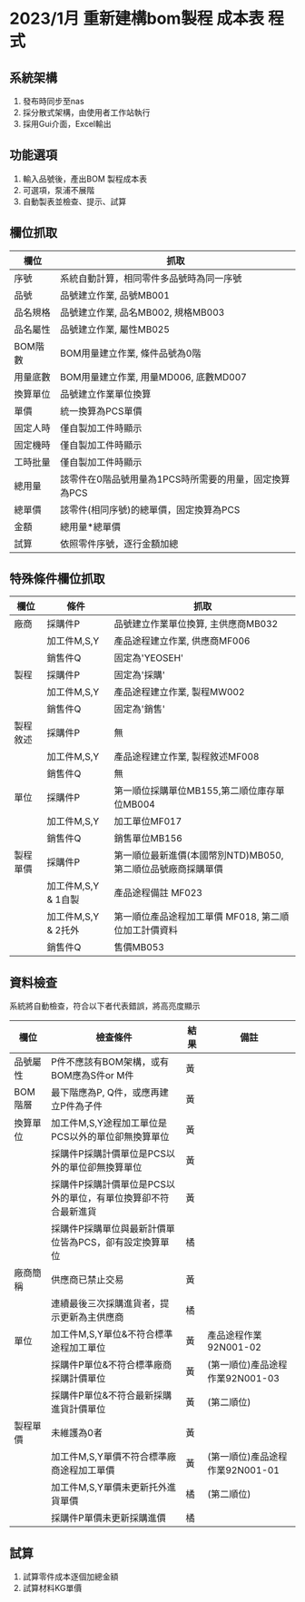 # 2023/1月 重新建構bom製程 成本表 程式

## 系統架構
1. 發布時同步至nas
2. 採分散式架構，由使用者工作站執行
3. 採用Gui介面，Excel輸出

## 功能選項
1. 輸入品號後，產出BOM 製程成本表
2. 可選項，泵浦不展階
3. 自動製表並檢查、提示、試算

## 欄位抓取
|  欄位   |  抓取 |
|  ----  | ---- |
|序號    |  系統自動計算，相同零件多品號時為同一序號
|品號    |  品號建立作業, 品號MB001
|品名規格| 品號建立作業, 品名MB002, 規格MB003
|品名屬性|  品號建立作業, 屬性MB025
|BOM階數 |  BOM用量建立作業, 條件品號為0階
|用量底數|  BOM用量建立作業, 用量MD006, 底數MD007
|換算單位|  品號建立作業單位換算
|單價    |    統一換算為PCS單價
|固定人時 | 僅自製加工件時顯示
|固定機時 | 僅自製加工件時顯示
|工時批量 | 僅自製加工件時顯示
|總用量  | 該零件在0階品號用量為1PCS時所需要的用量，固定換算為PCS
|總單價  | 該零件(相同序號)的總單價，固定換算為PCS
|金額    | 總用量*總單價
|試算    | 依照零件序號，逐行金額加總

## 特殊條件欄位抓取
|  欄位   | 條件  | 抓取 |
|  ----  | ----  | ---- |
|廠商     | 採購件P     | 品號建立作業單位換算, 主供應商MB032
|        | 加工件M,S,Y     | 產品途程建立作業, 供應商MF006
|        | 銷售件Q | 固定為'YEOSEH'
|製程     | 採購件P     | 固定為'採購'
|        | 加工件M,S,Y     | 產品途程建立作業, 製程MW002
|        | 銷售件Q | 固定為'銷售'
|製程敘述 | 採購件P     | 無
|        | 加工件M,S,Y     | 產品途程建立作業, 製程敘述MF008
|        | 銷售件Q | 無
|單位     | 採購件P     | 第一順位採購單位MB155,第二順位庫存單位MB004
|        | 加工件M,S,Y | 加工單位MF017
|        | 銷售件Q | 銷售單位MB156
|製程單價 | 採購件P | 第一順位最新進價(本國幣別NTD)MB050, 第二順位品號廠商採購單價
|         | 加工件M,S,Y & 1自製 | 產品途程備註 MF023
|         | 加工件M,S,Y & 2托外 | 第一順位產品途程加工單價 MF018, 第二順位加工計價資料
|         | 銷售件Q | 售價MB053

## 資料檢查
系統將自動檢查，符合以下者代表錯誤，將高亮度顯示

|  欄位   | 檢查條件  | 結果 | 備註 |
|  ----  | ----  | ---- |---- |
|品號屬性 | P件不應該有BOM架構，或有BOM應為S件or M件 | 黃 |
|BOM階層 | 最下階應為P, Q件，或應再建立P件為子件 | 黃 |
|換算單位| 加工件M,S,Y途程加工單位是PCS以外的單位卻無換算單位 | 黃 |
|        | 採購件P採購計價單位是PCS以外的單位卻無換算單位 | 黃 |
|        | 採購件P採購計價單位是PCS以外的單位，有單位換算卻不符合最新進貨 | 黃 |
|        | 採購件P採購單位與最新計價單位皆為PCS，卻有設定換算單位 | 橘 |
|廠商簡稱| 供應商已禁止交易| 黃
|        | 連續最後三次採購進貨者，提示更新為主供應商| 橘
|單位    | 加工件M,S,Y單位&不符合標準途程加工單位| 黃 | 產品途程作業92N001-02
|        | 採購件P單位&不符合標準廠商採購計價單位| 黃 | (第一順位)產品途程作業92N001-03
|        | 採購件P單位&不符合最新採購進貨計價單位| 黃 | (第二順位)
|製程單價 | 未維護為0者 | 黃 |
|        | 加工件M,S,Y單價不符合標準廠商途程加工單價| 黃 | (第一順位)產品途程作業92N001-01
|        | 加工件M,S,Y單價未更新托外進貨單價| 橘 | (第二順位)
|        | 採購件P單價未更新採購進價| 橘 |

## 試算
1. 試算零件成本逐個加總金額
2. 試算材料KG單價